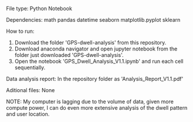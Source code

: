 File type: 
Python Notebook

Dependencies:
math
pandas
datetime
seaborn
matplotlib.pyplot
sklearn

How to run:
1) Download the folder 'GPS-dwell-analysis' from this repository.
2) Download anaconda navigator and open jupyter notebook from the folder just downloaded 'GPS-dwell-analysis'.
3) Open the notebook 'GPS_Dwell_Analysis_V1.1.ipynb' and run each cell sequentially.

Data analysis report:
In the repository folder as 'Analysis_Report_V1.1.pdf'

Aditional files:
None

NOTE:
My computer is lagging due to the volume of data, given more compute power, I can do even more extensive analysis of the dwell pattern and user location.
